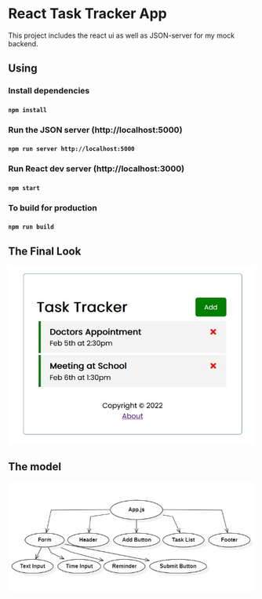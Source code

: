 # React Task Tracker App

This project includes the react ui as well as JSON-server for my mock backend.

## Using

### Install dependencies

#### `npm install`

### Run the JSON server (http://localhost:5000)

#### `npm run server http://localhost:5000`

### Run React dev server (http://localhost:3000)

#### `npm start`

### To build for production

#### `npm run build`

## The Final Look

![finallook](docs/FinalLook.jpg)

## The model

![model](docs/model.png)
